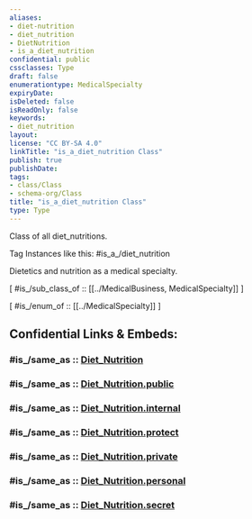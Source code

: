```yaml
---
aliases:
- diet-nutrition
- diet_nutrition
- DietNutrition
- is_a_diet_nutrition
confidential: public
cssclasses: Type
draft: false
enumerationtype: MedicalSpecialty
expiryDate: 
isDeleted: false
isReadOnly: false
keywords:
- diet_nutrition
layout: 
license: "CC BY-SA 4.0"
linkTitle: "is_a_diet_nutrition Class"
publish: true
publishDate: 
tags:
- class/Class
- schema-org/Class
title: "is_a_diet_nutrition Class"
type: Type
---
```


Class of all diet_nutritions.

Tag Instances like this: 
#is_a_/diet_nutrition

Dietetics and nutrition as a medical specialty.

[ #is_/sub_class_of :: [[../MedicalBusiness, MedicalSpecialty]] ]

[ #is_/enum_of :: [[../MedicalSpecialty]] ]


## Confidential Links & Embeds: 

### #is_/same_as :: [Diet_Nutrition](Diet_Nutrition.md) 

### #is_/same_as :: [Diet_Nutrition.public](/_public/Society/Organization/Local_Business/Medical_Business/Diet_Nutrition.public.md) 

### #is_/same_as :: [Diet_Nutrition.internal](/_internal/Society/Organization/Local_Business/Medical_Business/Diet_Nutrition.internal.md) 

### #is_/same_as :: [Diet_Nutrition.protect](/_protect/Society/Organization/Local_Business/Medical_Business/Diet_Nutrition.protect.md) 

### #is_/same_as :: [Diet_Nutrition.private](/_private/Society/Organization/Local_Business/Medical_Business/Diet_Nutrition.private.md) 

### #is_/same_as :: [Diet_Nutrition.personal](/_personal/Society/Organization/Local_Business/Medical_Business/Diet_Nutrition.personal.md) 

### #is_/same_as :: [Diet_Nutrition.secret](/_secret/Society/Organization/Local_Business/Medical_Business/Diet_Nutrition.secret.md)

